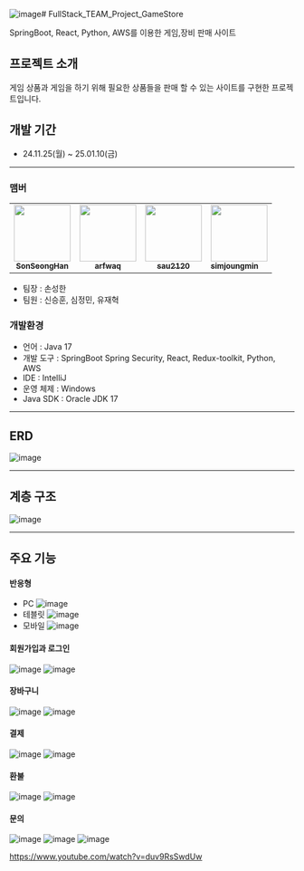 ![image](https://github.com/user-attachments/assets/d7269336-eea4-445a-87d7-33d7be568ef0)# FullStack_TEAM_Project_GameStore

SpringBoot, React, Python, AWS를 이용한 게임,장비 판매 사이트

## 프로젝트 소개
게임 상품과 게임을 하기 위해 필요한 상품들을 판매 할 수 있는 사이트를 구현한 프로젝트입니다.

## 개발 기간

- 24.11.25(월) ~ 25.01.10(금)

---
### 맴버
<table>
  <tr>
    <td align="center"><a href="https://github.com/SonSeongHan"><img src="https://avatars.githubusercontent.com/SonSeongHan" width="100px;" alt=""/><br /><sub><b>SonSeongHan</b></sub></a></td>
    <td align="center"><a href="https://github.com/arfwaq"><img src="https://avatars.githubusercontent.com/arfwaq" width="100px;" alt=""/><br /><sub><b>arfwaq</b></sub></a></td>
    <td align="center"><a href="https://github.com/sau2120"><img src="https://avatars.githubusercontent.com/sau2120" width="100px;" alt=""/><br /><sub><b>sau2120</b></sub></a></td>
    <td align="simjoungmin"><a href="https://github.com/simjoungmin"><img src="https://avatars.githubusercontent.com/simjoungmin" width="100px;" alt=""/><br /><sub><b>simjoungmin</b></sub></a></td>
  </tr>
</table>

- 팀장 : 손성한
- 팀원 : 신승훈, 심정민, 유재혁

### 개발환경
- 언어 : Java 17
- 개발 도구 : SpringBoot Spring Security, React, Redux-toolkit, Python, AWS
- IDE : IntelliJ
- 운영 체제 : Windows
- Java SDK : Oracle JDK 17

---
## ERD
![image](https://github.com/user-attachments/assets/b33cd873-f4ce-4d42-9b7f-eabcd0c5db22)

---
## 계층 구조
![image](https://github.com/user-attachments/assets/b08fe72f-5415-4ef6-b36a-87b3b851189f)


---
## 주요 기능

#### 반응형
- PC
  ![image](https://github.com/user-attachments/assets/282ed6bb-a7b2-4dd7-b188-98ed3fd88b87)
- 테블릿
  ![image](https://github.com/user-attachments/assets/bf44f4e7-40a6-4c79-b580-708d595dbfb1)
- 모바일
  ![image](https://github.com/user-attachments/assets/bc35e60b-49b5-449f-9ce3-4cc05250bf05)

#### 회원가입과 로그인
![image](https://github.com/user-attachments/assets/9ef64dd1-3a13-4959-b242-7dfe95cf956b)
![image](https://github.com/user-attachments/assets/08b4fdeb-c491-4fe3-ba5a-0c0bc4515669)

#### 장바구니
![image](https://github.com/user-attachments/assets/37f6dd30-26fd-4835-9d69-7664d0310dfc)
![image](https://github.com/user-attachments/assets/2f9429f0-fe13-49a0-8a8f-681b943caf90)

#### 결제
![image](https://github.com/user-attachments/assets/b0619e79-9134-4c94-8ed2-a79c0896148d)
![image](https://github.com/user-attachments/assets/bb6ebc14-bca5-4530-b330-4d9af924fd04)

#### 환불
![image](https://github.com/user-attachments/assets/76265f19-9dbf-4ebd-bbe1-b3da3aa3a1fa)
![image](https://github.com/user-attachments/assets/ee86708a-da64-4f96-afcb-199b54bb4472)

#### 문의
![image](https://github.com/user-attachments/assets/3e91357b-9489-47e1-b4e9-23013c077784)
![image](https://github.com/user-attachments/assets/29800c54-97bf-4a40-99f4-1ce93018fd71)
![image](https://github.com/user-attachments/assets/302f7048-3b20-433a-870d-b1a2ceb5ae5a)











https://www.youtube.com/watch?v=duv9RsSwdUw
